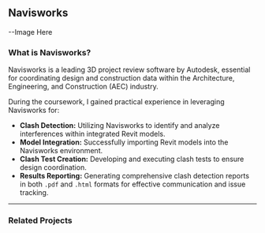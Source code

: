 ## Navisworks 

--Image Here

### What is Navisworks?

Navisworks is a leading 3D project review software by Autodesk, essential for coordinating design and construction data within the Architecture, Engineering, and Construction (AEC) industry.

During the coursework, I gained practical experience in leveraging Navisworks for:

* **Clash Detection:** Utilizing Navisworks to identify and analyze interferences within integrated Revit models.
* **Model Integration:** Successfully importing Revit models into the Navisworks environment.
* **Clash Test Creation:** Developing and executing clash tests to ensure design coordination.
* **Results Reporting:** Generating comprehensive clash detection reports in both `.pdf` and `.html` formats for effective communication and issue tracking.

---

### Related Projects

